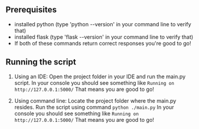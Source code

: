 ## Prerequisites
* installed python (type 'python --version' in your command line to verify that)
* installed flask (type 'flask --version' in your command line to verify that)
* If both of these commands return correct responses you're good to go!

## Running the script

1. Using an IDE:
Open the project folder in your IDE and run the main.py script.
In your console you should see something like `Running on http://127.0.0.1:5000/`
That means you are good to go!

1. Using command line:
Locate the project folder where the main.py resides.
Run the script using command `python ./main.py`
In your console you should see something like `Running on http://127.0.0.1:5000/`
That means you are good to go!